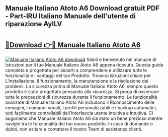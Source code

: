 ## Manuale Italiano Atoto A6 Download gratuit PDF - Part-IRU Italiano Manuale dell'utente di riparazione AylLV

# <h2><a href="http://dff88xt.blite.top/?on=Manuale+Italiano+Atoto+A6">🔗Download 👉🔴 Manuale Italiano Atoto A6</a></h2>

[![Manuale Italiano Atoto A6 download](https://i.imgur.com/lujVjoI.png)](http://dff88xt.blite.top/?on=Manuale+Italiano+Atoto+A6)
Saluti e benvenuto nel manuale di Istruzioni per il tuo Manuale Italiano Atoto A6 appena ricevuto. Questa guida completa è progettata per aiutarti a comprendere e utilizzare tutte le funzionalità e i vantaggi del tuo Prodotto. Troverai istruzioni chiare per L'installazione, il funzionamento, la manutenzione e la risoluzione dei problemi. La sicurezza prima di Manuale Italiano Atoto A6, sempre questo prodotto è stato progettato pensando alla sicurezza. Si prega di osservare tutte le precauzioni di sicurezza durante il funzionamento. Le funzionalità avanzate di Manuale Italiano Atoto A6 includono il Riconoscimento delle immagini, i comandi vocali, i profili personalizzabili e i backup automatici, tutti facilmente controllabili dall'interfaccia utente intuitiva e intuitiva. Ci auguriamo che Manuale Italiano Atoto A6 sia stato un bene prezioso mentre navighi tra le funzionalità del tuo nuovo prodotto. In caso di domande o dubbi, non esitare a contattare il nostro Team di assistenza clienti.
